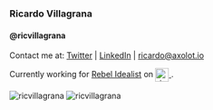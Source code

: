 ### Ricardo Villagrana
#### @ricvillagrana

Contact me at:
[Twitter](https://twitter.com/ricvillagrana)
| [LinkedIn](https://www.linkedin.com/in/ricvillagrana)
| [ricardo@axolot.io](mailto:ricardo@axolot.io)

Currently working for [Rebel Idealist](http://rebelidealist.com) on [<img align="center" height="24px" src="https://www.peachpay.me/packs/logo-0398c26bbada306997ea0bb8d1d3a08c.svg" alt="ricvillagrana" />
](https://peachpay.me).

<img align="center" src="https://github-readme-stats.vercel.app/api?username=ricvillagrana&show_icons=true" alt="ricvillagrana" />
<img align="center" src="https://github-readme-stats.vercel.app/api/top-langs/?username=ricvillagrana&layout=compact&hide=html" alt="ricvillagrana" />
